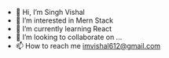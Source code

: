 - 👋 Hi, I’m  Singh Vishal 
- 👀 I’m interested in Mern Stack 
- 🌱 I’m currently learning React
- 💞️ I’m looking to collaborate on ...
- 📫 How to reach me imvishal612@gmail.com

<!---
Imvishal612/Imvishal612 is a ✨ special ✨ repository because its `README.md` (this file) appears on your GitHub profile.
You can click the Preview link to take a look at your changes.
--->
